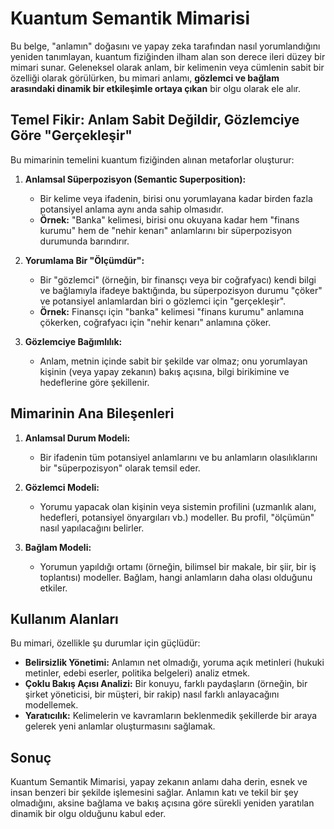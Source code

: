 # Kuantum Semantik Mimarisi

Bu belge, "anlamın" doğasını ve yapay zeka tarafından nasıl yorumlandığını yeniden tanımlayan, kuantum fiziğinden ilham alan son derece ileri düzey bir mimari sunar. Geleneksel olarak anlam, bir kelimenin veya cümlenin sabit bir özelliği olarak görülürken, bu mimari anlamı, **gözlemci ve bağlam arasındaki dinamik bir etkileşimle ortaya çıkan** bir olgu olarak ele alır.

## Temel Fikir: Anlam Sabit Değildir, Gözlemciye Göre "Gerçekleşir"

Bu mimarinin temelini kuantum fiziğinden alınan metaforlar oluşturur:

1.  **Anlamsal Süperpozisyon (Semantic Superposition):**
    *   Bir kelime veya ifadenin, birisi onu yorumlayana kadar birden fazla potansiyel anlama aynı anda sahip olmasıdır.
    *   **Örnek:** "Banka" kelimesi, birisi onu okuyana kadar hem "finans kurumu" hem de "nehir kenarı" anlamlarını bir süperpozisyon durumunda barındırır.

2.  **Yorumlama Bir "Ölçümdür":**
    *   Bir "gözlemci" (örneğin, bir finansçı veya bir coğrafyacı) kendi bilgi ve bağlamıyla ifadeye baktığında, bu süperpozisyon durumu "çöker" ve potansiyel anlamlardan biri o gözlemci için "gerçekleşir".
    *   **Örnek:** Finansçı için "banka" kelimesi "finans kurumu" anlamına çökerken, coğrafyacı için "nehir kenarı" anlamına çöker.

3.  **Gözlemciye Bağımlılık:**
    *   Anlam, metnin içinde sabit bir şekilde var olmaz; onu yorumlayan kişinin (veya yapay zekanın) bakış açısına, bilgi birikimine ve hedeflerine göre şekillenir.

## Mimarinin Ana Bileşenleri

1.  **Anlamsal Durum Modeli:**
    *   Bir ifadenin tüm potansiyel anlamlarını ve bu anlamların olasılıklarını bir "süperpozisyon" olarak temsil eder.

2.  **Gözlemci Modeli:**
    *   Yorumu yapacak olan kişinin veya sistemin profilini (uzmanlık alanı, hedefleri, potansiyel önyargıları vb.) modeller. Bu profil, "ölçümün" nasıl yapılacağını belirler.

3.  **Bağlam Modeli:**
    *   Yorumun yapıldığı ortamı (örneğin, bilimsel bir makale, bir şiir, bir iş toplantısı) modeller. Bağlam, hangi anlamların daha olası olduğunu etkiler.

## Kullanım Alanları

Bu mimari, özellikle şu durumlar için güçlüdür:

*   **Belirsizlik Yönetimi:** Anlamın net olmadığı, yoruma açık metinleri (hukuki metinler, edebi eserler, politika belgeleri) analiz etmek.
*   **Çoklu Bakış Açısı Analizi:** Bir konuyu, farklı paydaşların (örneğin, bir şirket yöneticisi, bir müşteri, bir rakip) nasıl farklı anlayacağını modellemek.
*   **Yaratıcılık:** Kelimelerin ve kavramların beklenmedik şekillerde bir araya gelerek yeni anlamlar oluşturmasını sağlamak.

## Sonuç

Kuantum Semantik Mimarisi, yapay zekanın anlamı daha derin, esnek ve insan benzeri bir şekilde işlemesini sağlar. Anlamın katı ve tekil bir şey olmadığını, aksine bağlama ve bakış açısına göre sürekli yeniden yaratılan dinamik bir olgu olduğunu kabul eder.
